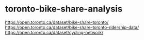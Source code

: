 # toronto-bike-share-analysis
https://open.toronto.ca/dataset/bike-share-toronto/  
https://open.toronto.ca/dataset/bike-share-toronto-ridership-data/  
https://open.toronto.ca/dataset/cycling-network/